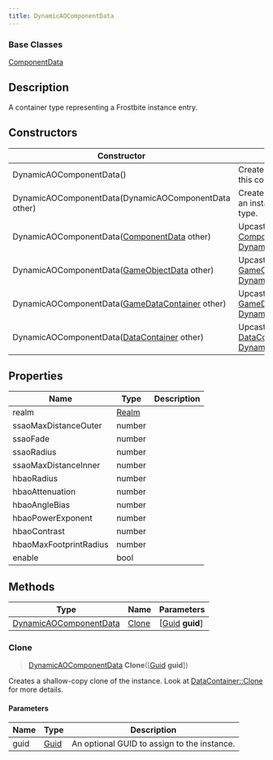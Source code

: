 ```yaml
---
title: DynamicAOComponentData
---
```

### Base Classes

[ComponentData](ComponentData)

## Description

A container type representing a Frostbite instance entry.

## Constructors

| Constructor                                                                       | Description                                                                                                                         |
| --------------------------------------------------------------------------------- | ----------------------------------------------------------------------------------------------------------------------------------- |
| DynamicAOComponentData()                                                          | Create a new instance of this container type.                                                                                       |
| DynamicAOComponentData(DynamicAOComponentData other)                              | Create a reference copy of an instance of the same type.                                                                            |
| DynamicAOComponentData([ComponentData](ComponentData) other)                      | Upcast an instance of type [ComponentData](ComponentData) to [DynamicAOComponentData](DynamicAOComponentData).                      |
| DynamicAOComponentData([GameObjectData](GameObjectData) other)                    | Upcast an instance of type [GameObjectData](GameObjectData) to [DynamicAOComponentData](DynamicAOComponentData).                    |
| DynamicAOComponentData([GameDataContainer](GameDataContainer) other)              | Upcast an instance of type [GameDataContainer](GameDataContainer) to [DynamicAOComponentData](DynamicAOComponentData).              |
| DynamicAOComponentData([DataContainer](/vext/ref/shared/class/datacontainer) other) | Upcast an instance of type [DataContainer](/vext/ref/shared/class/datacontainer) to [DynamicAOComponentData](DynamicAOComponentData). |

## Properties

| Name                   | Type           | Description |
| ---------------------- | -------------- | ----------- |
| realm                  | [Realm](Realm) |             |
| ssaoMaxDistanceOuter   | number         |             |
| ssaoFade               | number         |             |
| ssaoRadius             | number         |             |
| ssaoMaxDistanceInner   | number         |             |
| hbaoRadius             | number         |             |
| hbaoAttenuation        | number         |             |
| hbaoAngleBias          | number         |             |
| hbaoPowerExponent      | number         |             |
| hbaoContrast           | number         |             |
| hbaoMaxFootprintRadius | number         |             |
| enable                 | bool           |             |

## Methods

| Type                                             | Name            | Parameters                                     |
| ------------------------------------------------ | --------------- | ---------------------------------------------- |
| [DynamicAOComponentData](DynamicAOComponentData) | [Clone](#clone) | \[[Guid](/vext/ref/shared/class/guid) **guid**\] |

### Clone

> [DynamicAOComponentData](DynamicAOComponentData) **Clone**(\[[Guid](/vext/ref/shared/class/guid) **guid**\])

Creates a shallow-copy clone of the instance. Look at [DataContainer::Clone](/vext/ref/shared/class/datacontainer#clone) for more details.

#### Parameters

| Name | Type         | Description                                 |
| ---- | ------------ | ------------------------------------------- |
| guid | [Guid](Guid) | An optional GUID to assign to the instance. |
